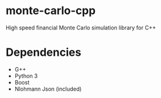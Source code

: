 # monte-carlo-cpp
High speed financial Monte Carlo simulation library for C++

# Dependencies

* G++
* Python 3
* Boost
* Nlohmann Json (included)
